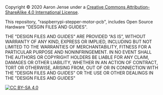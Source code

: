 Copyright © 2020 Aaron Jense under a [Creative Commons Attribution-ShareAlike 4.0 International License][cc-by-sa].

This repository, "raspberrypi-stepper-motor-pcb", includes Open Source Hardware "DESGIN FILES AND GUIDES".

THE "DESIGN FILES AND GUIDES" ARE PROVIDED “AS IS”, WITHOUT WARRANTY OF ANY KIND, EXPRESS OR IMPLIED, INCLUDING BUT NOT LIMITED TO THE WARRANTIES OF MERCHANTABILITY, FITNESS FOR A PARTICULAR PURPOSE AND NONINFRINGEMENT. IN NO EVENT SHALL THE AUTHORS OR COPYRIGHT HOLDERS BE LIABLE FOR ANY CLAIM, DAMAGES OR OTHER LIABILITY, WHETHER IN AN ACTION OF CONTRACT, TORT OR OTHERWISE, ARISING FROM, OUT OF OR IN CONNECTION WITH THE "DESIGN FILES AND GUIDES" OR THE USE OR OTHER DEALINGS IN THE "DESIGN FILES AND GUIDES"

[![CC BY-SA 4.0][cc-by-sa-shield]][cc-by-sa]

[cc-by-sa]: http://creativecommons.org/licenses/by-sa/4.0/
[cc-by-sa-shield]: https://img.shields.io/badge/License-CC%20BY--SA%204.0-lightgrey.svg